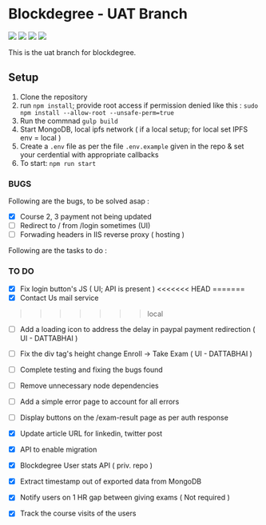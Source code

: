 # Blockdegree - UAT Branch

<img src="https://img.shields.io/badge/deploy--ready-no-red" />

<img src="https://img.shields.io/badge/tested-ongoing-blue" />
<img src="https://img.shields.io/badge/uat--ready-yes-green" />  
<img src="https://img.shields.io/badge/UI--ready-ongoing-blue" />  

This is the uat branch for blockdegree. 

## Setup

1. Clone the repository
2. run `npm install`; provide root access if permission denied like this : `sudo npm install --allow-root --unsafe-perm=true`
3. Run the commnad `gulp build`
4. Start MongoDB, local ipfs network ( if a local setup; for local set IPFS env = local )
5. Create a `.env` file as per the file `.env.example` given in the repo & set your cerdential with appropriate callbacks
6. To start: `npm run start`  

### BUGS
Following are the bugs, to be solved asap : 
- [x] Course 2, 3 payment not being updated
- [ ] Redirect to / from /login sometimes (UI)
- [ ] Forwading headers in IIS reverse proxy ( hosting )

Following are the tasks to do : 
### TO DO 
- [x] Fix login button's JS ( UI; API is present )
<<<<<<< HEAD
=======
- [x] Contact Us mail service
>>>>>>> local
- [ ] Add a loading icon to address the delay in paypal payment redirection ( UI - DATTABHAI )
- [ ] Fix the div tag's height change Enroll -> Take Exam ( UI - DATTABHAI )
- [ ] Complete testing and fixing the bugs found 
- [ ] Remove unnecessary node dependencies
- [ ] Add a simple error page to account for all errors
- [ ] Display buttons on the /exam-result page as per auth response
- [x] Update article URL for linkedin, twitter post
- [x] API to enable migration
- [x] Blockdegree User stats API ( priv. repo ) 
- [x] Extract timestamp out of exported data from MongoDB
- [x] Notify users on 1 HR gap between giving exams ( Not required )
- [x] Track the course visits of the users 

